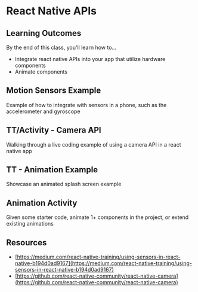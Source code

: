# React Native APIs

## Learning Outcomes

By the end of this class, you'll learn how to...

- Integrate react native APIs into your app that utilize hardware components
- Animate components

## Motion Sensors Example

Example of how to integrate with sensors in a phone, such as the accelerometer and gyroscope

## TT/Activity - Camera API

Walking through a live coding example of using a camera API in a react native app

## TT - Animation Example

Showcase an animated splash screen example

## Animation Activity

Given some starter code, animate 1+ components in the project, or extend existing animations

## Resources

- [https://medium.com/react-native-training/using-sensors-in-react-native-b194d0ad9167](https://medium.com/react-native-training/using-sensors-in-react-native-b194d0ad9167)
- [https://github.com/react-native-community/react-native-camera](https://github.com/react-native-community/react-native-camera)
